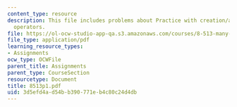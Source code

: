 ```yaml
---
content_type: resource
description: This file includes problems about Practice with creation/annilihilation
  operators.
file: https://ol-ocw-studio-app-qa.s3.amazonaws.com/courses/8-513-many-body-theory-for-condensed-matter-systems-fall-2004/3d5efd4ad54bb390771eb4c80c24d4db_8513p1.pdf
file_type: application/pdf
learning_resource_types:
- Assignments
ocw_type: OCWFile
parent_title: Assignments
parent_type: CourseSection
resourcetype: Document
title: 8513p1.pdf
uid: 3d5efd4a-d54b-b390-771e-b4c80c24d4db
---
```

